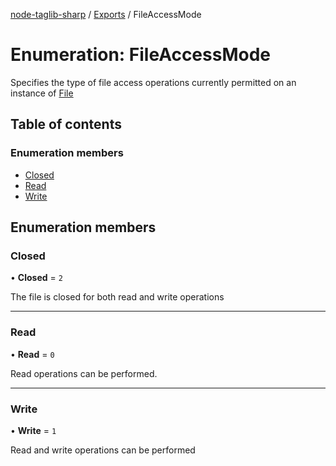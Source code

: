 [node-taglib-sharp](../README.md) / [Exports](../modules.md) / FileAccessMode

# Enumeration: FileAccessMode

Specifies the type of file access operations currently permitted on an instance of [File](../classes/file.md)

## Table of contents

### Enumeration members

- [Closed](fileaccessmode.md#closed)
- [Read](fileaccessmode.md#read)
- [Write](fileaccessmode.md#write)

## Enumeration members

### Closed

• **Closed** = `2`

The file is closed for both read and write operations

___

### Read

• **Read** = `0`

Read operations can be performed.

___

### Write

• **Write** = `1`

Read and write operations can be performed
